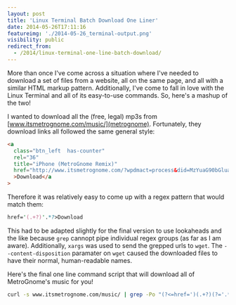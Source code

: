 ```yaml
---
layout: post
title: 'Linux Terminal Batch Download One Liner'
date: 2014-05-26T17:11:16
featureimg: './2014-05-26_terminal-output.png'
visibility: public
redirect_from:
  - /2014/linux-terminal-one-line-batch-download/
---
```


More than once I've come across a situation where I've needed to download a set of files from a website, all on the same page, and all with a similar HTML markup pattern. Additionally, I've come to fall in love with the Linux Terminal and all of its easy-to-use commands. So, here's a mashup of the two!<!--break-->

I wanted to download all the (free, legal) mp3s from [www.itsmetrognome.com/music/](metrognome). Fortunately, they download links all followed the same general style:

```html
<a
  class="btn_left  has-counter"
  rel="36"
  title="iPhone (MetroGnome Remix)"
  href="http://www.itsmetrognome.com/?wpdmact=process&did=MzYuaG90bGluaw=="
  >Download</a
>
```

Therefore it was relatively easy to come up with a regex pattern that would match them:

```perl
href='(.+?)'.*?>Download
```

This had to be adapted slightly for the final version to use lookaheads and the like because `grep` cannopt pipe individual regex groups (as far as I am aware). Additionally, `xargs` was used to send the grepped urls to `wget`. The `--content-disposition` paramater on `wget` caused the downloaded files to have their normal, human-readable names.

Here's the final one line command script that will download all of MetroGnome's music for you!

```bash
curl -s www.itsmetrognome.com/music/ | grep -Po "(?<=href=')(.+?)(?='.*?>Download)" | xargs -P16 wget --content-disposition
```

[metrognome]: www.itsmetrognome.com/music/
